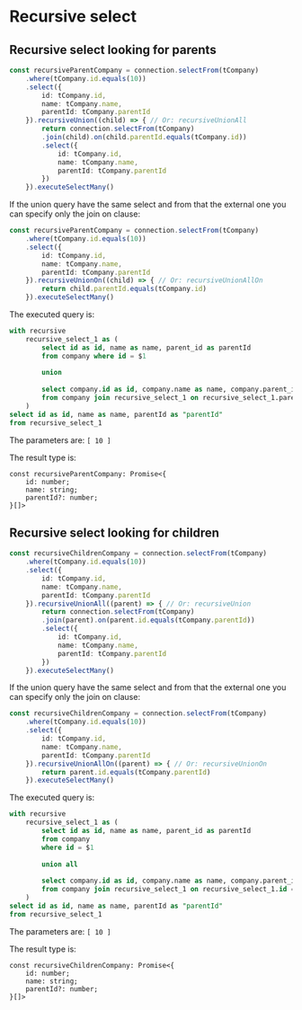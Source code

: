 # Recursive select

## Recursive select looking for parents

```ts
const recursiveParentCompany = connection.selectFrom(tCompany)
    .where(tCompany.id.equals(10))
    .select({
        id: tCompany.id,
        name: tCompany.name,
        parentId: tCompany.parentId
    }).recursiveUnion((child) => { // Or: recursiveUnionAll
        return connection.selectFrom(tCompany)
        .join(child).on(child.parentId.equals(tCompany.id))
        .select({
            id: tCompany.id,
            name: tCompany.name,
            parentId: tCompany.parentId
        })
    }).executeSelectMany()
```

If the union query have the same select and from that the external one you can specify only the join on clause:

```ts
const recursiveParentCompany = connection.selectFrom(tCompany)
    .where(tCompany.id.equals(10))
    .select({
        id: tCompany.id,
        name: tCompany.name,
        parentId: tCompany.parentId
    }).recursiveUnionOn((child) => { // Or: recursiveUnionAllOn
        return child.parentId.equals(tCompany.id)
    }).executeSelectMany()
```

The executed query is:
```sql
with recursive 
    recursive_select_1 as (
        select id as id, name as name, parent_id as parentId 
        from company where id = $1 
        
        union 
        
        select company.id as id, company.name as name, company.parent_id as parentId 
        from company join recursive_select_1 on recursive_select_1.parentId = company.id
    )
select id as id, name as name, parentId as "parentId" 
from recursive_select_1
```

The parameters are: `[ 10 ]`

The result type is:
```tsx
const recursiveParentCompany: Promise<{
    id: number;
    name: string;
    parentId?: number;
}[]>
```

## Recursive select looking for children

```ts
const recursiveChildrenCompany = connection.selectFrom(tCompany)
    .where(tCompany.id.equals(10))
    .select({
        id: tCompany.id,
        name: tCompany.name,
        parentId: tCompany.parentId
    }).recursiveUnionAll((parent) => { // Or: recursiveUnion
        return connection.selectFrom(tCompany)
        .join(parent).on(parent.id.equals(tCompany.parentId))
        .select({
            id: tCompany.id,
            name: tCompany.name,
            parentId: tCompany.parentId
        })
    }).executeSelectMany()
```

If the union query have the same select and from that the external one you can specify only the join on clause:

```ts
const recursiveChildrenCompany = connection.selectFrom(tCompany)
    .where(tCompany.id.equals(10))
    .select({
        id: tCompany.id,
        name: tCompany.name,
        parentId: tCompany.parentId
    }).recursiveUnionAllOn((parent) => { // Or: recursiveUnionOn
        return parent.id.equals(tCompany.parentId)
    }).executeSelectMany()
```

The executed query is:
```sql
with recursive 
    recursive_select_1 as (
        select id as id, name as name, parent_id as parentId 
        from company 
        where id = $1 
        
        union all 
        
        select company.id as id, company.name as name, company.parent_id as parentId 
        from company join recursive_select_1 on recursive_select_1.id = company.parent_id
    ) 
select id as id, name as name, parentId as "parentId" 
from recursive_select_1
```

The parameters are: `[ 10 ]`

The result type is:
```tsx
const recursiveChildrenCompany: Promise<{
    id: number;
    name: string;
    parentId?: number;
}[]>
```